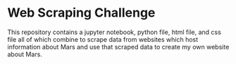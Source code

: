 # Web Scraping Challenge
This repository contains a jupyter notebook, python file, html file, and css file all of which combine to scrape data from websites which host information about Mars and use that scraped data to create my own website about Mars.
